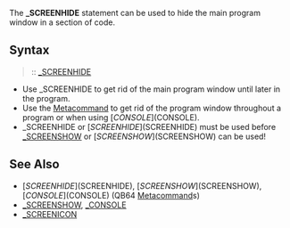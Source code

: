 The **_SCREENHIDE** statement can be used to hide the main program window in a section of code.


## Syntax

> :: [_SCREENHIDE](_SCREENHIDE)


* Use _SCREENHIDE to get rid of the main program window until later in the program. 
* Use the [Metacommand](Metacommand) to get rid of the program window throughout a program or when using [$CONSOLE]($CONSOLE).
* _SCREENHIDE or [$SCREENHIDE]($SCREENHIDE) must be used before [_SCREENSHOW](_SCREENSHOW) or [$SCREENSHOW]($SCREENSHOW) can be used!


## See Also


* [$SCREENHIDE]($SCREENHIDE), [$SCREENSHOW]($SCREENSHOW), [$CONSOLE]($CONSOLE) (QB64 [Metacommand](Metacommand)s)
* [_SCREENSHOW](_SCREENSHOW), [_CONSOLE](_CONSOLE)
* [_SCREENICON](_SCREENICON)




